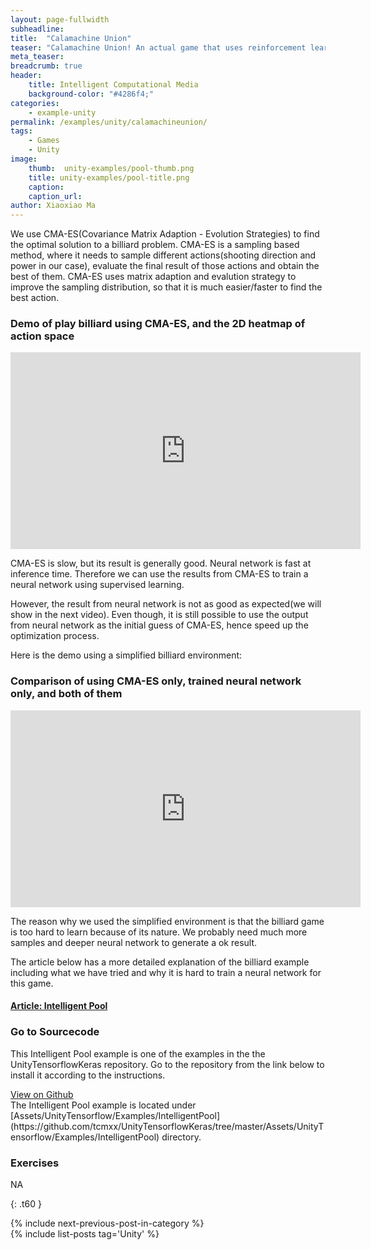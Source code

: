 ```yaml
---
layout: page-fullwidth
subheadline: 
title:  "Calamachine Union"
teaser: "Calamachine Union! An actual game that uses reinforcement learning. The gameplay is to design and train your agent to play a platformer game!"
meta_teaser: 
breadcrumb: true
header:
    title: Intelligent Computational Media
    background-color: "#4286f4;"
categories:
    - example-unity
permalink: /examples/unity/calamachineunion/
tags:
    - Games
    - Unity
image:
    thumb:  unity-examples/pool-thumb.png
    title: unity-examples/pool-title.png
    caption: 
    caption_url: 
author: Xiaoxiao Ma
---
```


We use CMA-ES(Covariance Matrix Adaption - Evolution Strategies) to find the optimal solution to a billiard problem. CMA-ES is a sampling based method, where it needs to sample different actions(shooting direction and power in our case), evaluate the final result of those actions and obtain the best of them. CMA-ES uses matrix adaption and 
evalution strategy to improve the sampling distribution, so that it is much easier/faster to find the best action.

### Demo of play billiard using CMA-ES, and the 2D heatmap of action space
<div class="row text-center">
	<iframe width="560" height="315" src="https://www.youtube.com/embed/M-WcPtI0p1Y" frameborder="0" allow="autoplay; encrypted-media" allowfullscreen></iframe>
</div><!-- /.row -->

CMA-ES is slow, but its result is generally good. Neural network is fast at inference time. Therefore we can use the results from CMA-ES to train a neural network using supervised learning. 

However, the result from neural network is not as good as expected(we will show in the next video). Even though, it is still possible to use the output from neural network as the initial guess of CMA-ES, hence speed up the optimization process.

Here is the demo using a simplified billiard environment:
### Comparison of using CMA-ES only, trained neural network only, and both of them
<div class="row text-center">
<iframe width="560" height="315" src="https://www.youtube.com/embed/0IV3TfTuNBM" frameborder="0" allow="autoplay; encrypted-media" allowfullscreen></iframe>
</div><!-- /.row -->

The reason why we used the simplified environment is that the billiard game is too hard to learn because of its nature. We probably need much more samples and deeper neural network to generate a ok result.

The article below has a more detailed explanation of the billiard example including what we have tried and why it is hard to train a neural network for this game.
#### [Article: Intelligent Pool](https://github.com/tcmxx/UnityTensorflowKeras/blob/master/Documents/IntelligentPoolDetails.md)

### Go to Sourcecode
This Intelligent Pool example is one of the examples in the the UnityTensorflowKeras repository. Go to the repository from the link below to install it according to the instructions. 
<div class="row">
    <div class="medium-6 columns t10">
	  <a class = "radius button small" target="_blank" href = "https://github.com/tcmxx/UnityTensorflowKeras" >View on Github</a>
    </div>
</div><!-- /.row -->
The Intelligent Pool example is located under [Assets/UnityTensorflow/Examples/IntelligentPool](https://github.com/tcmxx/UnityTensorflowKeras/tree/master/Assets/UnityTensorflow/Examples/IntelligentPool) directory.

### Exercises
NA


{: .t60 }
<div id="bottom" class="row t30">
    <div class="small-12 columns">
       {% include next-previous-post-in-category %}
    </div><!-- /.small-12.columns -->
</div>
{% include list-posts tag='Unity' %}

